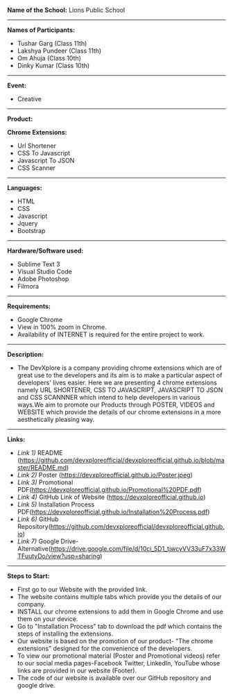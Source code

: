 
**Name of the School:** 
 Lions Public School

---
**Names of Participants:**
* Tushar Garg (Class 11th)
* Lakshya Pundeer (Class 11th)
* Om Ahuja (Class 10th)
* Dinky Kumar (Class 10th)
---
 **Event:**                   
   - Creative
---
**Product:**     

**Chrome Extensions:**
                             
- Url Shortener
- CSS To Javascript
- Javascript To JSON
- CSS Scanner
---
**Languages:**                
- HTML
- CSS                   
- Javascript
- Jquery
- Bootstrap
---
**Hardware/Software used:**  
- Sublime Text 3
- Visual Studio Code
- Adobe Photoshop
- Filmora
---
**Requirements:**            
- Google Chrome
- View in 100% zoom in Chrome.
- Availability of INTERNET is required for the entire project to work.
---
**Description:**
- The DevXplore is a company providing chrome extensions which are of great use to the developers and its aim is to make a particular aspect of developers' lives easier. Here we are presenting 4 chrome extensions namely URL SHORTENER, CSS TO JAVASCRIPT, JAVASCRIPT TO JSON and CSS SCANNNER which intend to help developers in various ways.We aim to promote our Products through POSTER, VIDEOS and WEBSITE which provide the details of our chrome extensions in a more aesthetically pleasing way.
---
**Links:**
* *Link 1)* README (https://github.com/devxploreofficial/devxploreofficial.github.io/blob/master/README.md)
* *Link 2)* Poster (https://devxploreofficial.github.io/Poster.jpeg) 
* *Link 3)* Promotional PDF(https://devxploreofficial.github.io/Promotional%20PDF.pdf)
* *Link 4)* GitHub Link of Website (https://devxploreofficial.github.io)
* *Link 5)* Installation Process PDF(https://devxploreofficial.github.io/Installation%20Process.pdf)
* *Link 6)* GitHub Repository(https://github.com/devxploreofficial/devxploreofficial.github.io)
* *Link 7)* Google Drive-Alternative(https://drive.google.com/file/d/10ci_5D1_tjwcyVV33uF7x33WTFuutyDo/view?usp=sharing)
---
**Steps to Start:**
* First go to our Website with the provided link.
* The website contains multiple tabs which provide you the details of our company.
* INSTALL our chrome extensions to add them in Google Chrome and use them on your device.
* Go to "Installation Process" tab to download the pdf which contains the steps of installing the extensions.
* Our website is based on the promotion of our product- "The chrome extensions" designed for the convenience of the developers.
* To view our promotional material (Poster and Promotional videos) refer to our social media pages-Facebook Twitter, LinkedIn, YouTube whose links are provided in our website (Footer).
* The code of our website is available over our GitHub repository and google drive.
    